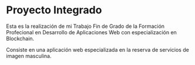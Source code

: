 # Proyecto Integrado

Esta es la realización de mi Trabajo Fin de Grado de la Formación Profecional en Desarrollo de Aplicaciones Web con especialización en Blockchain.

Consiste en una aplicación web especializada en la reserva de servicios de imagen masculina.
